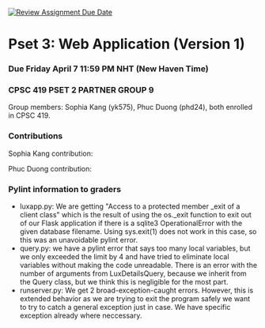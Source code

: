 [![Review Assignment Due Date](https://classroom.github.com/assets/deadline-readme-button-8d59dc4de5201274e310e4c54b9627a8934c3b88527886e3b421487c677d23eb.svg)](https://classroom.github.com/a/x4M2JGGT)
# Pset 3: Web Application (Version 1)

### Due Friday April 7 11:59 PM NHT (New Haven Time)

### CPSC 419 PSET 2 PARTNER GROUP 9

Group members: Sophia Kang (yk575), Phuc Duong (phd24), both enrolled in CPSC 419.

### Contributions
Sophia Kang contribution:

Phuc Duong contribution:

### Pylint information to graders
- luxapp.py: We are getting "Access to a protected member _exit of a client class" which is the result of using the os._exit function to exit out of our Flask application if there is a sqlite3 OperationalError with the given database filename. Using sys.exit(1) does not work in this case, so this was an unavoidable pylint error.
- query.py: we have a pylint error that says too many local variables, but we only exceeded the limit by 4 and have tried to eliminate local variables without making the code unreadable. There is an error with the number of arguments from LuxDetailsQuery, because we inherit from the Query class, but we think this is negligible for the most part. 
- runserver.py: We get 2 broad-exception-caught errors. However, this is extended behavior as we are trying to exit the program safely we want to try to catch a general exception just in case. We have specific exception already where neccessary.